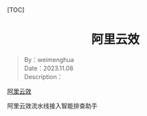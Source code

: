[TOC]

<h1 align="center">阿里云效</h1>

> By：weimenghua  
> Date：2023.11.08  
> Description：  

[阿里云效](https://flow.aliyun.com)  

阿里云效流水线接入智能排查助手